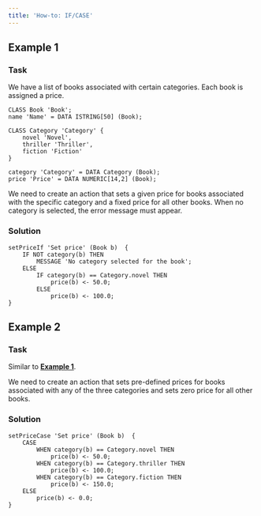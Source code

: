 ```yaml
---
title: 'How-to: IF/CASE'
---
```


## Example 1

### Task

We have a list of books associated with certain categories. Each book is assigned a price.

```lsf
CLASS Book 'Book';
name 'Name' = DATA ISTRING[50] (Book);

CLASS Category 'Category' {
    novel 'Novel',
    thriller 'Thriller',
    fiction 'Fiction'
}

category 'Category' = DATA Category (Book);
price 'Price' = DATA NUMERIC[14,2] (Book);
```

We need to create an action that sets a given price for books associated with the specific category and a fixed price for all other books. When no category is selected, the error message must appear.

### Solution

```lsf
setPriceIf 'Set price' (Book b)  {
    IF NOT category(b) THEN
        MESSAGE 'No category selected for the book';
    ELSE
        IF category(b) == Category.novel THEN
            price(b) <- 50.0;
        ELSE
            price(b) <- 100.0;
}
```

## Example 2

### Task

Similar to [**Example 1**](#example-1).

We need to create an action that sets pre-defined prices for books associated with any of the three categories and sets zero price for all other books.

### Solution

```lsf
setPriceCase 'Set price' (Book b)  {
    CASE
        WHEN category(b) == Category.novel THEN
            price(b) <- 50.0;
        WHEN category(b) == Category.thriller THEN
            price(b) <- 100.0;
        WHEN category(b) == Category.fiction THEN
            price(b) <- 150.0;
    ELSE
        price(b) <- 0.0;
}
```
